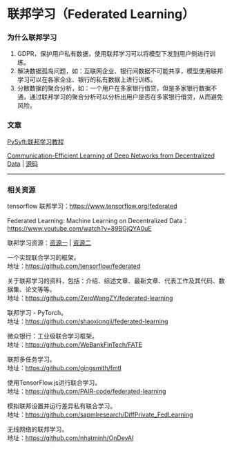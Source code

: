 # 联邦学习（Federated Learning）

### 为什么联邦学习

1. GDPR，保护用户私有数据，使用联邦学习可以将模型下发到用户侧进行训练。
2. 解决数据孤岛问题，如：互联网企业、银行间数据不可能共享，模型使用联邦学习可以在各家企业、银行的私有数据上进行训练。
3. 分散数据的聚合分析，如：一个用户在多家银行借贷，但是多家银行数据不通，通过联邦学习的聚合分析可以分析出用户是否在多家银行借贷，从而避免风险。

### 文章

[PySyft:联邦学习教程](https://github.com/OpenMined/PySyft/blob/dev/examples/tutorials/Part%201%20-%20The%20Basic%20Tools%20of%20Private%20Deep%20Learning.ipynb)

[Communication-Efficient Learning of Deep Networks from Decentralized Data](https://arxiv.org/abs/1602.05629) | [源码](https://github.com/roxanneluo/Federated-Learning)


---

### 相关资源

tensorflow 联邦学习：https://www.tensorflow.org/federated

Federated Learning: Machine Learning on Decentralized Data：https://www.youtube.com/watch?v=89BGjQYA0uE

联邦学习资源：[资源一](https://github.com/tushar-semwal/awesome-federated-computing) | [资源二](https://github.com/timmers/awesome-federated-learning)

一个实现联合学习的框架。</br>
地址：https://github.com/tensorflow/federated

关于联邦学习的资料，包括：介绍、综述文章、最新文章、代表工作及其代码、数据集、论文等等。</br>
地址：https://github.com/ZeroWangZY/federated-learning

联邦学习 - PyTorch。</br>
地址：https://github.com/shaoxiongji/federated-learning


微众银行：工业级联合学习框架。</br>
地址：https://github.com/WeBankFinTech/FATE

联邦多任务学习。</br>
地址：https://github.com/gingsmith/fmtl

使用TensorFlow.js进行联合学习。</br>
地址：https://github.com/PAIR-code/federated-learning

模拟联邦设置并运行差异私有联合学习。</br>
地址：https://github.com/sapmlresearch/DiffPrivate_FedLearning

无线网络的联邦学习。</br>
地址：https://github.com/nhatminh/OnDevAI
